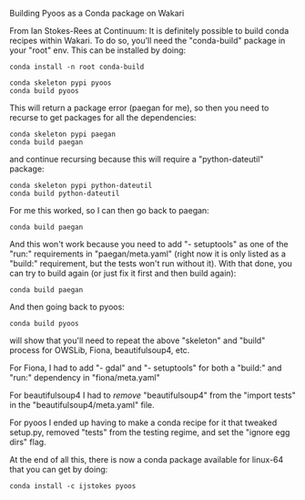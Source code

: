 Building Pyoos as a Conda package on Wakari

From Ian Stokes-Rees at Continuum:
It is definitely possible to build conda recipes within Wakari. To do so, you'll need the "conda-build" package in your "root" env. This can be installed by doing:
```
conda install -n root conda-build

conda skeleton pypi pyoos
conda build pyoos
```
This will return a package error (paegan for me), so then you need to recurse to get packages for all the dependencies:
```
conda skeleton pypi paegan
conda build paegan
```
and continue recursing because this will require a "python-dateutil" package:
```
conda skeleton pypi python-dateutil
conda build python-dateutil
```
For me this worked, so I can then go back to paegan:
```
conda build paegan
```
And this won't work because you need to add "- setuptools" as one of the "run:" requirements in "paegan/meta.yaml" (right now it is only listed as a "build:" requirement, but the tests won't run without it). With that done, you can try to build again (or just fix it first and then build again):
```
conda build paegan
```
And then going back to pyoos:
```
conda build pyoos
```
will show that you'll need to repeat the above "skeleton" and "build" process for OWSLib, Fiona, beautifulsoup4, etc.

For Fiona, I had to add "- gdal" and "- setuptools" for both a "build:" and "run:" dependency in "fiona/meta.yaml"

For beautifulsoup4 I had to *remove* "beautifulsoup4" from the "import tests" in the "beautifulsoup4/meta.yaml" file.

For pyoos I ended up having to make a conda recipe for it that tweaked setup.py, removed "tests" from the testing regime, and set the "ignore egg dirs" flag.



At the end of all this, there is now a conda package available for linux-64 that you can get by doing:
```
conda install -c ijstokes pyoos
```
